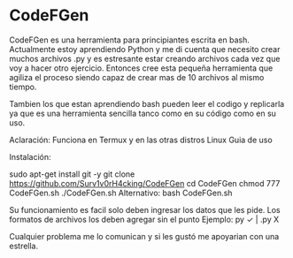 # CodeFGen
CodeFGen es una herramienta para principiantes escrita en bash. Actualmente estoy aprendiendo Python y me di cuenta que necesito crear muchos archivos .py y es estresante estar creando archivos cada vez que voy a hacer otro ejercicio. Entonces cree esta pequeña herramienta que agiliza el proceso siendo capaz de crear mas de 10 archivos al mismo tiempo.

Tambien los que estan aprendiendo bash pueden leer el codigo y replicarla ya que es una herramienta sencilla tanco como en su código como en su uso.

Aclaración: Funciona en Termux y en las otras distros Linux Guia de uso

Instalación:

sudo apt-get install git -y
git clone https://github.com/Surv1v0rH4cking/CodeFGen
cd CodeFGen
chmod 777 CodeFGen.sh
./CodeFGen.sh
Alternativo: bash CodeFGen.sh

Su funcionamiento es facil solo deben ingresar los datos que les pide. Los formatos de archivos los deben agregar sin el punto
Ejemplo: py ✓ | .py X

Cualquier problema me lo comunican y si les gustó me apoyarian con una estrella.
